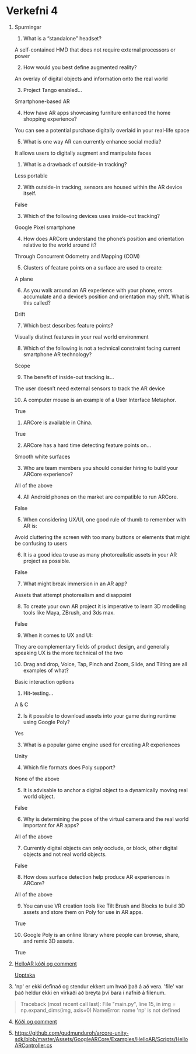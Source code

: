 # Verkefni 4

1. Spurningar
    1. What is a “standalone” headset?

    A self-contained HMD that does not require external processors or power

    2. How would you best define augmented reality?

    An overlay of digital objects and information onto the real world

    3. Project Tango enabled...

    Smartphone-based AR

    4. How have AR apps showcasing furniture enhanced the home shopping experience?

    You can see a potential purchase digitally overlaid in your real-life space

    5. What is one way AR can currently enhance social media?

    It allows users to digitally augment and manipulate faces 

    1. What is a drawback of outside-in tracking?

    Less portable 

    2. With outside-in tracking, sensors are housed within the AR device itself.

    False

    3. Which of the following devices uses inside-out tracking?

    Google Pixel smartphone

    4. How does ARCore understand the phone’s position and orientation relative to the world around it? 

    Through Concurrent Odometry and Mapping (COM)

    5. Clusters of feature points on a surface are used to create:

    A plane

    6. As you walk around an AR experience with your phone, errors accumulate and a device’s position and orientation may shift. What is this called?

    Drift

    7. Which best describes feature points?

    Visually distinct features in your real world environment

    8. Which of the following is not a technical constraint facing current smartphone AR technology?

    Scope

    9. The benefit of inside-out tracking is…

    The user doesn’t need external sensors to track the AR device

    10. A computer mouse is an example of a User Interface Metaphor.

    True

    1. ARCore is available in China.

    True

    2. ARCore has a hard time detecting feature points on... 

    Smooth white surfaces 

    3. Who are team members you should consider hiring to build your ARCore experience?

    All of the above

    4. All Android phones on the market are compatible to run ARCore.

    False
    
    5. When considering UX/UI, one good rule of thumb to remember with AR is:

    Avoid cluttering the screen with too many buttons or elements that might be confusing to users

    6. It is a good idea to use as many photorealistic assets in your AR project as possible.

    False

    7. What might break immersion in an AR app?

    Assets that attempt photorealism and disappoint

    8. To create your own AR project it is imperative to learn 3D modelling tools like Maya, ZBrush, and 3ds max.

    False

    9. When it comes to UX and UI:

    They are complementary fields of product design, and generally speaking UX is the more technical of the two

    10. Drag and drop, Voice, Tap, Pinch and Zoom, Slide, and Tilting are all examples of what?

    Basic interaction options

    1. Hit-testing…

    A & C

    2. Is it possible to download assets into your game during runtime using Google Poly?

    Yes

    3. What is a popular game engine used for creating AR experiences 

    Unity

    4. Which file formats does Poly support?

    None of the above

    5. It is advisable to anchor a digital object to a dynamically moving real world object. 

    False

    6. Why is determining the pose of the virtual camera and the real world important for AR apps?

    All of the above

    7. Currently digital objects can only occlude, or block, other digital objects and not real world objects.

    False

    8. How does surface detection help produce AR experiences in ARCore?

    All of the above

    9. You can use VR creation tools like Tilt Brush and Blocks to build 3D assets and store them on Poly for use in AR apps.

    True

    10. Google Poly is an online library where people can browse, share, and remix 3D assets.

    True


2. [HelloAR kóði og comment](https://github.com/gudmunduroh/arcore-unity-sdk/blob/master/Assets/GoogleARCore/Examples/HelloAR/Scripts/HelloARController.cs)

    [Upptaka](https://vp.gudmunduro.com/?file=VID_20181107_124451.mp4)

3. 'np' er ekki definað og stendur ekkert um hvað það á að vera.  'file' var það heldur ekki en virkaði að breyta því bara í nafnið á filenum.
> Traceback (most recent call last):
  File "main.py", line 15, in <module>
    img = np.expand_dims(img, axis=0)
NameError: name 'np' is not defined

4. [Kóði og comment](https://github.com/gudmunduroh/arcore-unity-sdk/blob/master/Assets/GoogleARCore/Examples/AugmentedImage/Scripts/AugmentedImageExampleController.cs)

5. https://github.com/gudmunduroh/arcore-unity-sdk/blob/master/Assets/GoogleARCore/Examples/HelloAR/Scripts/HelloARController.cs
